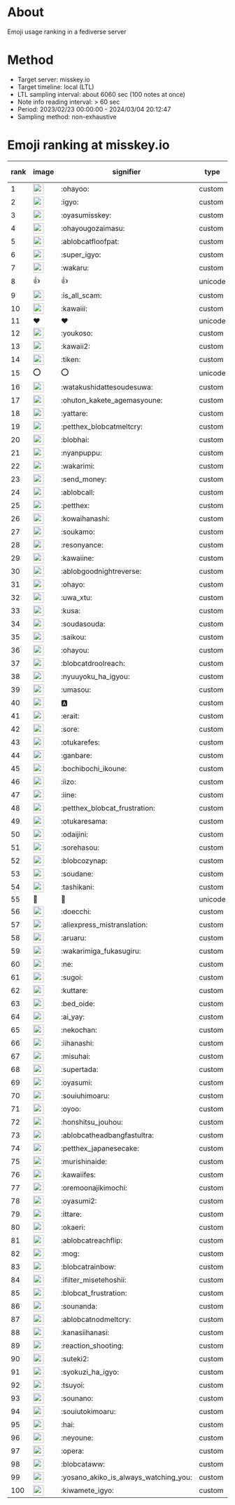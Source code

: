 # About
Emoji usage ranking in a fediverse server

# Method
- Target server: misskey.io
- Target timeline: local (LTL)
- LTL sampling interval: about 6060 sec (100 notes at once)
- Note info reading interval: > 60 sec
- Period: 2023/02/23 00:00:00 - 2024/03/04 20:12:47 
- Sampling method: non-exhaustive

# Emoji ranking at misskey.io

|rank|image|signifier|type|frequency score|
|----|----|----|----|----|
|1|<img height="24" src="https://misskey.io/emoji/ohayoo.webp">|:ohayoo:|custom|167392|
|2|<img height="24" src="https://misskey.io/emoji/igyo.webp">|:igyo:|custom|114007|
|3|<img height="24" src="https://misskey.io/emoji/oyasumisskey.webp">|:oyasumisskey:|custom|72676|
|4|<img height="24" src="https://misskey.io/emoji/ohayougozaimasu.webp">|:ohayougozaimasu:|custom|41218|
|5|<img height="24" src="https://misskey.io/emoji/ablobcatfloofpat.webp">|:ablobcatfloofpat:|custom|33265|
|6|<img height="24" src="https://misskey.io/emoji/super_igyo.webp">|:super_igyo:|custom|32036|
|7|<img height="24" src="https://misskey.io/emoji/wakaru.webp">|:wakaru:|custom|29008|
|8|👍|👍|unicode|24492|
|9|<img height="24" src="https://misskey.io/emoji/is_all_scam.webp">|:is_all_scam:|custom|23444|
|10|<img height="24" src="https://misskey.io/emoji/kawaiii.webp">|:kawaiii:|custom|21867|
|11|❤|❤|unicode|20023|
|12|<img height="24" src="https://misskey.io/emoji/youkoso.webp">|:youkoso:|custom|19597|
|13|<img height="24" src="https://misskey.io/emoji/kawaii2.webp">|:kawaii2:|custom|18794|
|14|<img height="24" src="https://misskey.io/emoji/tiken.webp">|:tiken:|custom|17046|
|15|⭕|⭕|unicode|16384|
|16|<img height="24" src="https://misskey.io/emoji/watakushidattesoudesuwa.webp">|:watakushidattesoudesuwa:|custom|16201|
|17|<img height="24" src="https://misskey.io/emoji/ohuton_kakete_agemasyoune.webp">|:ohuton_kakete_agemasyoune:|custom|16084|
|18|<img height="24" src="https://misskey.io/emoji/yattare.webp">|:yattare:|custom|15739|
|19|<img height="24" src="https://misskey.io/emoji/petthex_blobcatmeltcry.webp">|:petthex_blobcatmeltcry:|custom|15678|
|20|<img height="24" src="https://misskey.io/emoji/blobhai.webp">|:blobhai:|custom|15090|
|21|<img height="24" src="https://misskey.io/emoji/nyanpuppu.webp">|:nyanpuppu:|custom|14285|
|22|<img height="24" src="https://misskey.io/emoji/wakarimi.webp">|:wakarimi:|custom|14232|
|23|<img height="24" src="https://misskey.io/emoji/send_money.webp">|:send_money:|custom|13211|
|24|<img height="24" src="https://misskey.io/emoji/ablobcall.webp">|:ablobcall:|custom|12976|
|25|<img height="24" src="https://misskey.io/emoji/petthex.webp">|:petthex:|custom|12477|
|26|<img height="24" src="https://misskey.io/emoji/kowaihanashi.webp">|:kowaihanashi:|custom|12473|
|27|<img height="24" src="https://misskey.io/emoji/soukamo.webp">|:soukamo:|custom|11258|
|28|<img height="24" src="https://misskey.io/emoji/resonyance.webp">|:resonyance:|custom|11201|
|29|<img height="24" src="https://misskey.io/emoji/kawaiine.webp">|:kawaiine:|custom|11188|
|30|<img height="24" src="https://misskey.io/emoji/ablobgoodnightreverse.webp">|:ablobgoodnightreverse:|custom|10739|
|31|<img height="24" src="https://misskey.io/emoji/ohayo.webp">|:ohayo:|custom|10637|
|32|<img height="24" src="https://misskey.io/emoji/uwa_xtu.webp">|:uwa_xtu:|custom|10130|
|33|<img height="24" src="https://misskey.io/emoji/kusa.webp">|:kusa:|custom|9856|
|34|<img height="24" src="https://misskey.io/emoji/soudasouda.webp">|:soudasouda:|custom|9826|
|35|<img height="24" src="https://misskey.io/emoji/saikou.webp">|:saikou:|custom|9377|
|36|<img height="24" src="https://misskey.io/emoji/ohayou.webp">|:ohayou:|custom|9095|
|37|<img height="24" src="https://misskey.io/emoji/blobcatdroolreach.webp">|:blobcatdroolreach:|custom|8449|
|38|<img height="24" src="https://misskey.io/emoji/nyuuyoku_ha_igyou.webp">|:nyuuyoku_ha_igyou:|custom|8250|
|39|<img height="24" src="https://misskey.io/emoji/umasou.webp">|:umasou:|custom|7909|
|40|<img height="24" src="https://misskey.io/emoji/a.webp">|:a:|custom|7832|
|41|<img height="24" src="https://misskey.io/emoji/erait.webp">|:erait:|custom|7577|
|42|<img height="24" src="https://misskey.io/emoji/sore.webp">|:sore:|custom|7390|
|43|<img height="24" src="https://misskey.io/emoji/otukarefes.webp">|:otukarefes:|custom|7192|
|44|<img height="24" src="https://misskey.io/emoji/ganbare.webp">|:ganbare:|custom|7148|
|45|<img height="24" src="https://misskey.io/emoji/bochibochi_ikoune.webp">|:bochibochi_ikoune:|custom|7030|
|46|<img height="24" src="https://misskey.io/emoji/iizo.webp">|:iizo:|custom|7029|
|47|<img height="24" src="https://misskey.io/emoji/iine.webp">|:iine:|custom|6926|
|48|<img height="24" src="https://misskey.io/emoji/petthex_blobcat_frustration.webp">|:petthex_blobcat_frustration:|custom|6906|
|49|<img height="24" src="https://misskey.io/emoji/otukaresama.webp">|:otukaresama:|custom|6736|
|50|<img height="24" src="https://misskey.io/emoji/odaijini.webp">|:odaijini:|custom|6482|
|51|<img height="24" src="https://misskey.io/emoji/sorehasou.webp">|:sorehasou:|custom|6411|
|52|<img height="24" src="https://misskey.io/emoji/blobcozynap.webp">|:blobcozynap:|custom|6066|
|53|<img height="24" src="https://misskey.io/emoji/soudane.webp">|:soudane:|custom|5925|
|54|<img height="24" src="https://misskey.io/emoji/tashikani.webp">|:tashikani:|custom|5905|
|55|🎉|🎉|unicode|5564|
|56|<img height="24" src="https://misskey.io/emoji/doecchi.webp">|:doecchi:|custom|5497|
|57|<img height="24" src="https://misskey.io/emoji/aliexpress_mistranslation.webp">|:aliexpress_mistranslation:|custom|5455|
|58|<img height="24" src="https://misskey.io/emoji/aruaru.webp">|:aruaru:|custom|5448|
|59|<img height="24" src="https://misskey.io/emoji/wakarimiga_fukasugiru.webp">|:wakarimiga_fukasugiru:|custom|5384|
|60|<img height="24" src="https://misskey.io/emoji/ne.webp">|:ne:|custom|5361|
|61|<img height="24" src="https://misskey.io/emoji/sugoi.webp">|:sugoi:|custom|5224|
|62|<img height="24" src="https://misskey.io/emoji/kuttare.webp">|:kuttare:|custom|5199|
|63|<img height="24" src="https://misskey.io/emoji/bed_oide.webp">|:bed_oide:|custom|5112|
|64|<img height="24" src="https://misskey.io/emoji/ai_yay.webp">|:ai_yay:|custom|5065|
|65|<img height="24" src="https://misskey.io/emoji/nekochan.webp">|:nekochan:|custom|4927|
|66|<img height="24" src="https://misskey.io/emoji/iihanashi.webp">|:iihanashi:|custom|4871|
|67|<img height="24" src="https://misskey.io/emoji/misuhai.webp">|:misuhai:|custom|4862|
|68|<img height="24" src="https://misskey.io/emoji/supertada.webp">|:supertada:|custom|4827|
|69|<img height="24" src="https://misskey.io/emoji/oyasumi.webp">|:oyasumi:|custom|4796|
|70|<img height="24" src="https://misskey.io/emoji/souiuhimoaru.webp">|:souiuhimoaru:|custom|4722|
|71|<img height="24" src="https://misskey.io/emoji/oyoo.webp">|:oyoo:|custom|4676|
|72|<img height="24" src="https://misskey.io/emoji/honshitsu_jouhou.webp">|:honshitsu_jouhou:|custom|4644|
|73|<img height="24" src="https://misskey.io/emoji/ablobcatheadbangfastultra.webp">|:ablobcatheadbangfastultra:|custom|4617|
|74|<img height="24" src="https://misskey.io/emoji/petthex_japanesecake.webp">|:petthex_japanesecake:|custom|4552|
|75|<img height="24" src="https://misskey.io/emoji/murishinaide.webp">|:murishinaide:|custom|4509|
|76|<img height="24" src="https://misskey.io/emoji/kawaiifes.webp">|:kawaiifes:|custom|4382|
|77|<img height="24" src="https://misskey.io/emoji/oremoonajikimochi.webp">|:oremoonajikimochi:|custom|4216|
|78|<img height="24" src="https://misskey.io/emoji/oyasumi2.webp">|:oyasumi2:|custom|4149|
|79|<img height="24" src="https://misskey.io/emoji/ittare.webp">|:ittare:|custom|4057|
|80|<img height="24" src="https://misskey.io/emoji/okaeri.webp">|:okaeri:|custom|4011|
|81|<img height="24" src="https://misskey.io/emoji/ablobcatreachflip.webp">|:ablobcatreachflip:|custom|3947|
|82|<img height="24" src="https://misskey.io/emoji/mog.webp">|:mog:|custom|3903|
|83|<img height="24" src="https://misskey.io/emoji/blobcatrainbow.webp">|:blobcatrainbow:|custom|3863|
|84|<img height="24" src="https://misskey.io/emoji/ifilter_misetehoshii.webp">|:ifilter_misetehoshii:|custom|3801|
|85|<img height="24" src="https://misskey.io/emoji/blobcat_frustration.webp">|:blobcat_frustration:|custom|3765|
|86|<img height="24" src="https://misskey.io/emoji/sounanda.webp">|:sounanda:|custom|3713|
|87|<img height="24" src="https://misskey.io/emoji/ablobcatnodmeltcry.webp">|:ablobcatnodmeltcry:|custom|3692|
|88|<img height="24" src="https://misskey.io/emoji/kanasiihanasi.webp">|:kanasiihanasi:|custom|3598|
|89|<img height="24" src="https://misskey.io/emoji/reaction_shooting.webp">|:reaction_shooting:|custom|3572|
|90|<img height="24" src="https://misskey.io/emoji/suteki2.webp">|:suteki2:|custom|3548|
|91|<img height="24" src="https://misskey.io/emoji/syokuzi_ha_igyo.webp">|:syokuzi_ha_igyo:|custom|3495|
|92|<img height="24" src="https://misskey.io/emoji/tsuyoi.webp">|:tsuyoi:|custom|3442|
|93|<img height="24" src="https://misskey.io/emoji/sounano.webp">|:sounano:|custom|3424|
|94|<img height="24" src="https://misskey.io/emoji/souiutokimoaru.webp">|:souiutokimoaru:|custom|3378|
|95|<img height="24" src="https://misskey.io/emoji/hai.webp">|:hai:|custom|3378|
|96|<img height="24" src="https://misskey.io/emoji/neyoune.webp">|:neyoune:|custom|3343|
|97|<img height="24" src="https://misskey.io/emoji/opera.webp">|:opera:|custom|3226|
|98|<img height="24" src="https://misskey.io/emoji/blobcataww.webp">|:blobcataww:|custom|3216|
|99|<img height="24" src="https://misskey.io/emoji/yosano_akiko_is_always_watching_you.webp">|:yosano_akiko_is_always_watching_you:|custom|3194|
|100|<img height="24" src="https://misskey.io/emoji/kiwamete_igyo.webp">|:kiwamete_igyo:|custom|3102|
